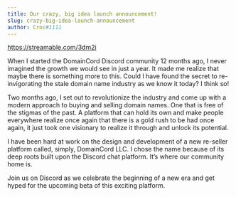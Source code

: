 ```yaml
---
title: Our crazy, big idea launch announcement!
slug: crazy-big-idea-launch-announcement
author: Croc#1111
---
```

https://streamable.com/3dm2i

When I started the DomainCord Discord community 12 months ago, I never imagined the growth we would see in just a year. It made me realize that maybe there is something more to this. Could I have found the secret to re-invigorating the stale domain name industry as we know it today? I think so!

<!-- end -->

Two months ago, I set out to revolutionize the industry and come up with a modern approach to buying and selling domain names. One that is free of the stigmas of the past. A platform that can hold its own and make people everywhere realize once again that there is a gold rush to be had once again, it just took one visionary to realize it through and unlock its potential.

I have been hard at work on the design and development of a new re-seller platform called, simply, DomainCord LLC. I chose the name because of its deep roots built upon the Discord chat platform. It’s where our community home is.

Join us on Discord as we celebrate the beginning of a new era and get hyped for the upcoming beta of this exciting platform.
